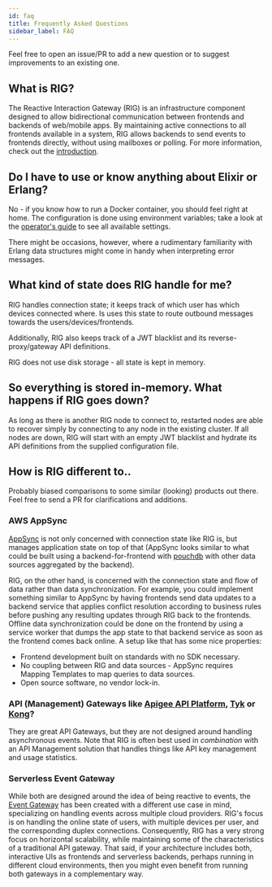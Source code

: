 ```yaml
---
id: faq
title: Frequently Asked Questions
sidebar_label: FAQ
---
```


Feel free to open an issue/PR to add a new question or to suggest improvements to an existing one.

## What is RIG?

The Reactive Interaction Gateway (RIG) is an infrastructure component designed to allow bidirectional communication between frontends and backends of web/mobile apps. By maintaining active connections to all frontends available in a system, RIG allows backends to send events to frontends directly, without using mailboxes or polling. For more information, check out the [introduction](intro.md).

## Do I have to use or know anything about Elixir or Erlang?

No - if you know how to run a Docker container, you should feel right at home.
The configuration is done using environment variables; take a look at the [operator's guide](rig-ops-guide.md) to see all available settings.

There might be occasions, however, where a rudimentary familiarity with Erlang data structures might come in handy when interpreting error messages.

## What kind of state does RIG handle for me?

RIG handles connection state; it keeps track of which user has which devices connected where. Is uses this state to route outbound messages towards the users/devices/frontends.

Additionally, RIG also keeps track of a JWT blacklist and its reverse-proxy/gateway API definitions.

RIG does not use disk storage - all state is kept in memory.

## So everything is stored in-memory. What happens if RIG goes down?

As long as there is another RIG node to connect to, restarted nodes are able to recover simply by connecting to any node in the existing cluster. If all nodes are down, RIG will start with an empty JWT blacklist and hydrate its API definitions from the supplied configuration file.

## How is RIG different to..

Probably biased comparisons to some similar (looking) products out there. Feel free to send a PR for clarifications and additions.

### AWS AppSync

[AppSync](https://aws.amazon.com/appsync/) is not only concerned with connection state like RIG is, but manages application state on top of that (AppSync looks similar to what could be built using a backend-for-frontend with [pouchdb](https://pouchdb.com/) with other data sources aggregated by the backend).

RIG, on the other hand, is concerned with the connection state and flow of data rather than data synchronization. For example, you could implement something similar to AppSync by having frontends send data updates to a backend service that applies conflict resolution according to business rules before pushing any resulting updates through RIG back to the frontends. Offline data synchronization could be done on the frontend by using a service worker that dumps the app state to that backend service as soon as the frontend comes back online. A setup like that has some nice properties:

- Frontend development built on standards with no SDK necessary.
- No coupling between RIG and data sources - AppSync requires Mapping Templates to map queries to data sources.
- Open source software, no vendor lock-in.

### API (Management) Gateways like [Apigee API Platform](https://apigee.com/api-management), [Tyk](https://tyk.io/) or [Kong](https://getkong.org/)?

They are great API Gateways, but they are not designed around handling asynchronous events. Note that RIG is often best used in _combination_ with an API Management solution that handles things like API key management and usage statistics.

### Serverless Event Gateway

While both are designed around the idea of being reactive to events, the [Event Gateway](https://serverless.com/event-gateway/) has been created with a different use case in mind, specializing on handling events across multiple cloud providers. RIG's focus is on handling the online state of users, with multiple devices per user, and the corresponding duplex connections. Consequently, RIG has a very strong focus on horizontal scalability, while maintaining some of the characteristics of a traditional API gateway. That said, if your architecture includes both, interactive UIs as frontends and serverless backends, perhaps running in different cloud environments, then you might even benefit from running both gateways in a complementary way.
